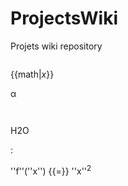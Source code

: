 # ProjectsWiki
Projets wiki repository

<math>LaTex</math>

{{math|<var>x</var>}}

&alpha;


<math>\sum_{i=0}^\infty 2^{-i}</math>

<math>\oiint_{\scriptstyle S}( \nabla \times \bold{F} ) \cdot {\rm d}\bold{S} = \oint_{\partial S} \bold{F} \cdot {\rm d}\boldsymbol{\ell} </math>

<chem>H2O</chem>

:<math>\int_0^\infty e^{-x^2}\,dx.</math>

''f''(''x'') {{=}} ''x''<sup>2</sup>
